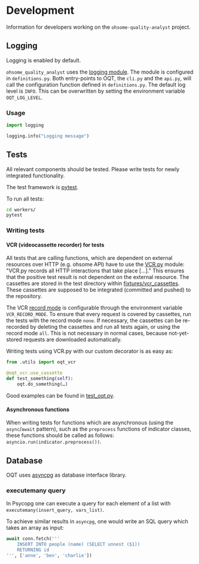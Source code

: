 # Development

Information for developers working on the `ohsome-quality-analyst` project.

## Logging

Logging is enabled by default.

`ohsome_quality_analyst` uses the [logging module](https://docs.python.org/3/library/logging.html).
The module is configured in `definitions.py`. Both entry-points to OQT, the `cli.py` and
the `api.py`, will call the configuration function defined in `definitions.py`. The
default log level is `INFO`. This can be overwritten by setting the environment variable
`OQT_LOG_LEVEL`.

### Usage

```python
import logging

logging.info("Logging message")
```


## Tests

All relevant components should be tested. Please write tests for newly integrated
functionality.

The test framework is [pytest](https://docs.pytest.org/en/stable/).

To run all tests:

```bash
cd workers/
pytest
```

### Writing tests

#### VCR (videocassette recorder) for tests

All tests that are calling functions, which are dependent on external resources over
HTTP (e.g. ohsome API) have to use the [VCR.py](https://vcrpy.readthedocs.io) module:
"VCR.py records all HTTP interactions that take place […]." This ensures that the
positive test result is not dependent on the external resource. The cassettes are stored
in the test directory within
[fixtures/vcr_cassettes](/workers/tests/integrationtests/fixtures/vcr_cassettes). These
cassettes are supposed to be integrated (committed and pushed) to the repository.

The VCR [record mode](https://vcrpy.readthedocs.io/en/latest/usage.html#record-modes) is
configurable through the environment variable `VCR_RECORD_MODE`. To ensure that every
request is covered by cassettes, run the tests with the record mode `none`. If
necessary, the cassettes can be re-recorded by deleting the cassettes and run all tests
again, or using the record mode `all`. This is not necessary in normal cases, because
not-yet-stored requests are downloaded automatically.

Writing tests using VCR.py with our custom decorator is as easy as:

```python
from .utils import oqt_vcr

@oqt_vcr.use_cassette
def test_something(self):
    oqt.do_something(…)
```

Good examples can be found in 
[test_oqt.py](/workers/tests/integrationtests/test_oqt.py).

#### Asynchronous functions

When writing tests for functions which are asynchronous (using the `async`/`await`
pattern), such as the `preprocess` functions of indicator classes, these functions should
be called as follows: `asyncio.run(indicator.preprocess())`.


## Database

OQT uses [asyncpg](https://magicstack.github.io/asyncpg/current/) as database interface
library.

### executemany query

In Psycopg one can execute a query for each element of a list with
`executemany(insert_query, vars_list)`.

To achieve similar results in `asyncpg`, one would write an SQL query which takes an array
as input:

```python
await conn.fetch('''
    INSERT INTO people (name) (SELECT unnest ($1))
    RETURNING id
''', ['anne', 'ben', 'charlie'])
```
